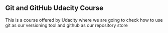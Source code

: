 Git and GitHub Udacity Course
----------------------------------

This is a course offered by Udacity where we are going to check how to use git as our versioning tool and github as our repository store